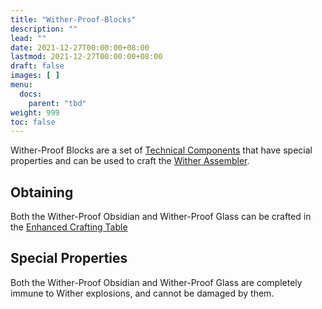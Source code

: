 ```yaml
---
title: "Wither-Proof-Blocks"
description: ""
lead: ""
date: 2021-12-27T00:00:00+08:00
lastmod: 2021-12-27T00:00:00+08:00
draft: false
images: [ ]
menu:
  docs:
    parent: "tbd"
weight: 999
toc: false
---
```


Wither-Proof Blocks are a set of [Technical Components](/docs/slimefun/technical-components) that have special properties and can be used to craft the [Wither Assembler](/docs/slimefun/wither-assembler).

## Obtaining

Both the Wither-Proof Obsidian and Wither-Proof Glass can be crafted in the [Enhanced Crafting Table](/docs/slimefun/enhanced-crafting-table)

## Special Properties

Both the Wither-Proof Obsidian and Wither-Proof Glass are completely immune to Wither explosions, and cannot be damaged by them.
